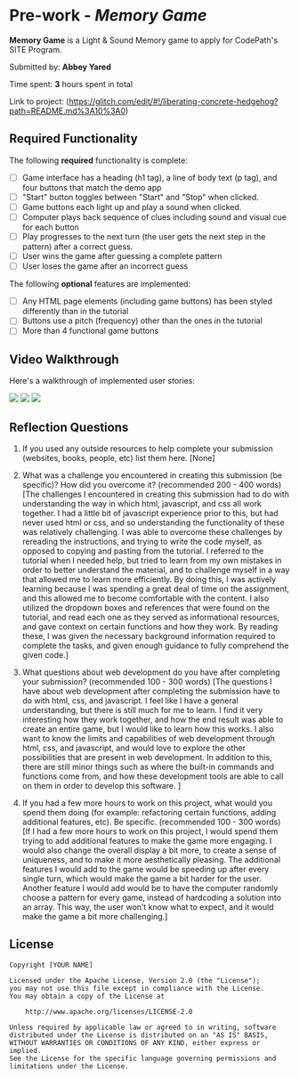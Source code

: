 # Pre-work - *Memory Game*

**Memory Game** is a Light & Sound Memory game to apply for CodePath's SITE Program. 

Submitted by: **Abbey Yared**

Time spent: **3** hours spent in total

Link to project: (https://glitch.com/edit/#!/liberating-concrete-hedgehog?path=README.md%3A10%3A0)

## Required Functionality

The following **required** functionality is complete:

* [ ] Game interface has a heading (h1 tag), a line of body text (p tag), and four buttons that match the demo app
* [ ] "Start" button toggles between "Start" and "Stop" when clicked. 
* [ ] Game buttons each light up and play a sound when clicked. 
* [ ] Computer plays back sequence of clues including sound and visual cue for each button
* [ ] Play progresses to the next turn (the user gets the next step in the pattern) after a correct guess. 
* [ ] User wins the game after guessing a complete pattern
* [ ] User loses the game after an incorrect guess

The following **optional** features are implemented:

* [ ] Any HTML page elements (including game buttons) has been styled differently than in the tutorial
* [ ] Buttons use a pitch (frequency) other than the ones in the tutorial
* [ ] More than 4 functional game buttons

## Video Walkthrough

Here's a walkthrough of implemented user stories:

![](https://i.imgur.com/Aw2HRLg.gif)
![](https://i.imgur.com/QgoFkbG.gif)
![](https://i.imgur.com/QgHowl0.gif)


## Reflection Questions
1. If you used any outside resources to help complete your submission (websites, books, people, etc) list them here. 
[None]

2. What was a challenge you encountered in creating this submission (be specific)? How did you overcome it? (recommended 200 - 400 words) 
[The challenges I encountered in creating this submission had to do with understanding the way in which html, javascript, and css all work together. I had a little bit of javascript experience prior to this, but had never used html or css, and so understanding the functionality of these was relatively challenging. I was able to overcome these challenges by rereading the instructions, and trying to write the code myself, as opposed to copying and pasting from the tutorial. I referred to the tutorial when I needed help, but tried to learn from my own mistakes in order to better understand the material, and to challenge myself in a way that allowed me to learn more efficiently. By doing this, I was actively learning because I was spending a great deal of time on the assignment, and this allowed me to become comfortable with the content. I also utilized the dropdown boxes and references that were found on the tutorial, and read each one as they served as informational resources, and gave context on certain functions and how they work. By reading these, I was given the necessary background information required to complete the tasks, and given enough guidance to fully comprehend the given code.]

3. What questions about web development do you have after completing your submission? (recommended 100 - 300 words) 
[The questions I have about web development after completing the submission have to do with html, css, and javascript. I feel like I have a general understanding, but there is still much for me to learn. I find it very interesting how they work together, and how the end result was able to create an entire game, but I would like to learn how this works. I also want to know the limits and capabilities of web development through html, css, and javascript, and would love to explore the other possibilities that are present in web development. In addition to this, there are still minor things such as where the built-in commands and functions come from, and how these development tools are able to call on them in order to develop this software.
]

4. If you had a few more hours to work on this project, what would you spend them doing (for example: refactoring certain functions, adding additional features, etc). Be specific. (recommended 100 - 300 words) 
[If I had a few more hours to work on this project, I would spend them trying to add additional features to make the game more engaging. I would also change the overall display a bit more, to create a sense of uniqueness, and to make it more aesthetically pleasing. The additional features I would add to the game would be speeding up after every single turn, which would make the game a bit harder for the user. Another feature I would add would be to have the computer randomly choose a pattern for every game, instead of hardcoding a solution into an array. This way, the user won’t know what to expect, and it would make the game a bit more challenging.]



## License

    Copyright [YOUR NAME]

    Licensed under the Apache License, Version 2.0 (the "License");
    you may not use this file except in compliance with the License.
    You may obtain a copy of the License at

        http://www.apache.org/licenses/LICENSE-2.0

    Unless required by applicable law or agreed to in writing, software
    distributed under the License is distributed on an "AS IS" BASIS,
    WITHOUT WARRANTIES OR CONDITIONS OF ANY KIND, either express or implied.
    See the License for the specific language governing permissions and
    limitations under the License.